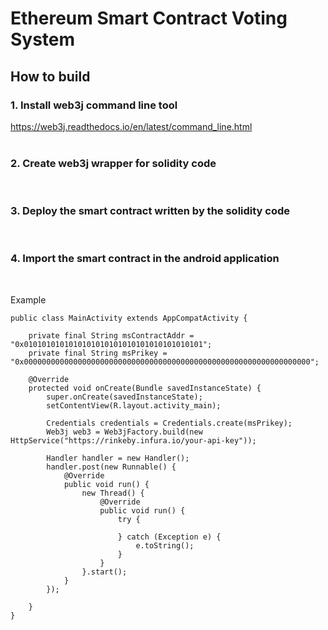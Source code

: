 # Ethereum Smart Contract Voting System

## How to build

### 1. Install web3j command line tool
https://web3j.readthedocs.io/en/latest/command_line.html
<br>
<br>

### 2. Create web3j wrapper for solidity code
<br>

### 3. Deploy the smart contract written by the solidity code 

<br>

### 4. Import the smart contract in the android application
<br>

Example
```
public class MainActivity extends AppCompatActivity {

    private final String msContractAddr = "0x0101010101010101010101010101010101010101";
    private final String msPrikey = "0x0000000000000000000000000000000000000000000000000000000000000000";

    @Override
    protected void onCreate(Bundle savedInstanceState) {
        super.onCreate(savedInstanceState);
        setContentView(R.layout.activity_main);

        Credentials credentials = Credentials.create(msPrikey);
        Web3j web3 = Web3jFactory.build(new HttpService("https://rinkeby.infura.io/your-api-key"));

        Handler handler = new Handler();
        handler.post(new Runnable() {
            @Override
            public void run() {
                new Thread() {
                    @Override
                    public void run() {
                        try {

                        } catch (Exception e) {
                            e.toString();
                        }
                    }
                }.start();
            }
        });

    }
}
```
